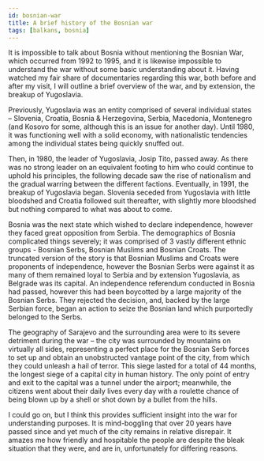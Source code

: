 ```yaml
---
id: bosnian-war
title: A brief history of the Bosnian war
tags: [balkans, bosnia]
---
```


It is impossible to talk about Bosnia without mentioning the Bosnian War, which occurred from 1992 to 1995, and it is likewise impossible to understand the war without some basic understanding about it. Having watched my fair share of documentaries regarding this war, both before and after my visit, I will outline a brief overview of the war, and by extension, the breakup of Yugoslavia.

<!--truncate-->

Previously, Yugoslavia was an entity comprised of several individual states – Slovenia, Croatia, Bosnia & Herzegovina, Serbia, Macedonia, Montenegro (and Kosovo for some, although this is an issue for another day). Until 1980, it was functioning well with a solid economy, with nationalistic tendencies among the individual states being quickly snuffed out.

Then, in 1980, the leader of Yugoslavia, Josip Tito, passed away. As there was no strong leader on an equivalent footing to him who could continue to uphold his principles, the following decade saw the rise of nationalism and the gradual warring between the different factions. Eventually, in 1991, the breakup of Yugoslavia began. Slovenia seceded from Yugoslavia with little bloodshed and Croatia followed suit thereafter, with slightly more bloodshed but nothing compared to what was about to come.

Bosnia was the next state which wished to declare independence, however they faced great opposition from Serbia. The demographics of Bosnia complicated things severely; it was comprised of 3 vastly different ethnic groups - Bosnian Serbs, Bosnian Muslims and Bosnian Croats. The truncated version of the story is that Bosnian Muslims and Croats were proponents of independence, however the Bosnian Serbs were against it as many of them remained loyal to Serbia and by extension Yugoslavia, as Belgrade was its capital. An independence referendum conducted in Bosnia had passed, however this had been boycotted by a large majority of the Bosnian Serbs. They rejected the decision, and, backed by the large Serbian force, began an action to seize the Bosnian land which purportedly belonged to the Serbs.

The geography of Sarajevo and the surrounding area were to its severe detriment during the war – the city was surrounded by mountains on virtually all sides, representing a perfect place for the Bosnian Serb forces to set up and obtain an unobstructed vantage point of the city, from which they could unleash a hail of terror. This siege lasted for a total of 44 months, the longest siege of a capital city in human history. The only point of entry and exit to the capital was a tunnel under the airport; meanwhile, the citizens went about their daily lives every day with a roulette chance of being blown up by a shell or shot down by a bullet from the hills.

I could go on, but I think this provides sufficient insight into the war for understanding purposes. It is mind-boggling that over 20 years have passed since and yet much of the city remains in relative disrepair. It amazes me how friendly and hospitable the people are despite the bleak situation that they were, and are in, unfortunately for differing reasons.
